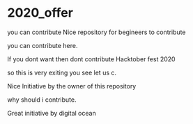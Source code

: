 # 2020_offer

you can contribute 
Nice repository for begineers to contribute

you can contribute here.

If you dont want then dont contribute
Hacktober fest 2020


so this is very exiting you see let us c.


Nice Initiative by the owner of this repository


why should i contribute.

Great initiative by digital ocean





